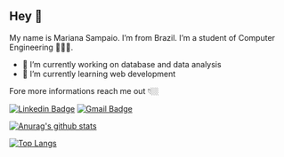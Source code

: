 ## Hey 👋
My name is Mariana Sampaio. I’m from Brazil. I’m a student of Computer Engineering 👩🏻‍💻.

- 🔭 I’m currently working on database and data analysis
- 🌱 I’m currently learning web development

Fore more informations reach me out 👇🏼

 [![Linkedin Badge](https://img.shields.io/badge/Mariana%20Sampaio-990033?style=flat-square&logo=Linkedin&logoColor=white&link=https://www.linkedin.com/in/mariana-borges-de-sampaio-895ab810b/)](https://www.linkedin.com/in/mariana-borges-de-sampaio-895ab810b/)  [![Gmail Badge](https://img.shields.io/badge/-marisampa26@gmail.com-990033?style=flat-square&logo=Gmail&logoColor=white&link=mailto:marisampa26@gmail.com)](mailto:marisampa26@gmail.com)


[![Anurag's github stats](https://github-readme-stats.vercel.app/api?username=sampaiomariana)](https://github.com/sampaiomariana/github-readme-stats)

[![Top Langs](https://github-readme-stats.vercel.app/api/top-langs/?username=sampaiomariana)](https://github.com/sampaiomariana/github-readme-stats)
